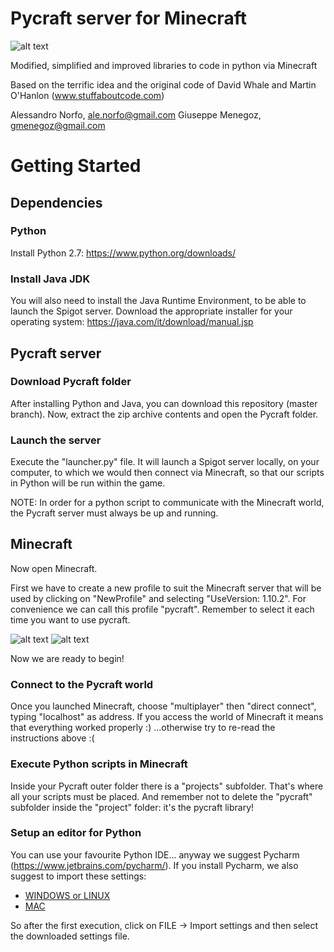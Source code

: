 # Pycraft server for Minecraft
![alt text](https://alessandronorfo.files.wordpress.com/2017/04/pycraft.png?w=136&h=150)

Modified, simplified and improved libraries to code in python via Minecraft

Based on the terrific idea and the original code of David Whale and Martin O'Hanlon (www.stuffaboutcode.com)

Alessandro Norfo, ale.norfo@gmail.com
Giuseppe Menegoz, gmenegoz@gmail.com

# Getting Started
## Dependencies 
### Python
Install Python 2.7: https://www.python.org/downloads/
### Install Java JDK
You will also need to install the Java Runtime Environment, to be able to launch the Spigot server. Download the appropriate installer for your operating system: https://java.com/it/download/manual.jsp

## Pycraft server
### Download Pycraft folder
After installing Python and Java, you can download this repository (master branch). Now, extract the zip archive contents and open the Pycraft folder.

### Launch the server
Execute the "launcher.py" file. It will launch a Spigot server locally, on your computer, to which we would then connect via Minecraft, so that our scripts in Python will be run within the game.

NOTE: In order for a python script to communicate with the Minecraft world, the Pycraft server must always be up and running.

## Minecraft
Now open Minecraft.

First we have to create a new profile to suit the Minecraft server that will be used by clicking on "NewProfile" and selecting "UseVersion: 1.10.2". For convenience we can call this profile "pycraft". Remember to select it each time you want to use pycraft.

![alt text](https://lh6.googleusercontent.com/9haWZ8FfzyJnUhCUiAmHWgWxwEOXh8f91Os1cv9nHDB9lqBL1liKjrWau5o0NwbTAlgoNSgsLNfMqfyrf8_B6TGhUFESXzG6McpuyS7gKqukMeM5hcpPByeTpH1r4MiMBl1qBjX7)
![alt text](https://lh3.googleusercontent.com/9HTsyfuJTPmwY2USWuHaGFplW9OwBmW0a8GUTTM-X45k6a6Qn3THYcqfVDTnjl7l6qCqae0dm6GPk3NFfEJVU5Tn1SpsO1m6MEfvunrsWmjTeGuhf4z_KDA-XBxuATrbMMpf5De_)

Now we are ready to begin!

### Connect to the Pycraft world
Once you launched Minecraft, choose "multiplayer" then "direct connect", typing "localhost" as address.
If you access the world of Minecraft it means that everything worked properly :) ...otherwise try to re-read the instructions above :(

### Execute Python scripts in Minecraft
Inside your Pycraft outer folder there is a "projects" subfolder. That's where all your scripts must be placed. And remember not to delete the "pycraft" subfolder inside the "project" folder: it's the pycraft library!

### Setup an editor for Python
You can use your favourite Python IDE... anyway we suggest Pycharm (https://www.jetbrains.com/pycharm/). If you install Pycharm, we also suggest to import these settings:
* [WINDOWS or LINUX](https://drive.google.com/open?id=0B9leATA2g5JjT3V4RVNLNWpvNms)
* [MAC](https://drive.google.com/open?id=0B9leATA2g5JjQTBzSmdETmxCX1k)

So after the first execution, click on FILE -> Import settings and then select the downloaded settings file.
